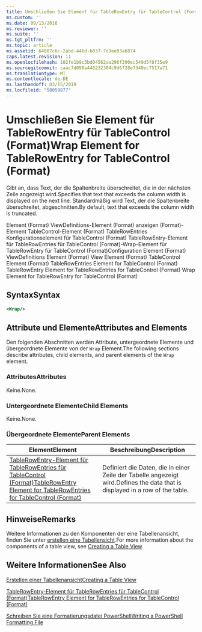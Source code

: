 ```yaml
---
title: Umschließen Sie Element für TableRowEntry für TableControl (Format) | Microsoft-Dokumentation
ms.custom: ''
ms.date: 09/13/2016
ms.reviewer: ''
ms.suite: ''
ms.tgt_pltfrm: ''
ms.topic: article
ms.assetid: 64087c6c-2abd-446d-b837-7d3ee03a6874
caps.latest.revision: 11
ms.openlocfilehash: 102fe1b9c3bd04562aa296f390ec549d5f8f35e9
ms.sourcegitcommit: caac7d098a448232304c9d6728e7340ec7517a71
ms.translationtype: MT
ms.contentlocale: de-DE
ms.lasthandoff: 03/15/2019
ms.locfileid: "58059877"
---
```

# <a name="wrap-element-for-tablerowentry-for-tablecontrol--format"></a><span data-ttu-id="f06f6-102">Umschließen Sie Element für TableRowEntry für TableControl (Format)</span><span class="sxs-lookup"><span data-stu-id="f06f6-102">Wrap Element for TableRowEntry for TableControl  (Format)</span></span>

<span data-ttu-id="f06f6-103">Gibt an, dass Text, der die Spaltenbreite überschreitet, die in der nächsten Zeile angezeigt wird.</span><span class="sxs-lookup"><span data-stu-id="f06f6-103">Specifies that text that exceeds the column width is displayed on the next line.</span></span> <span data-ttu-id="f06f6-104">Standardmäßig wird Text, der die Spaltenbreite überschreitet, abgeschnitten.</span><span class="sxs-lookup"><span data-stu-id="f06f6-104">By default, text that exceeds the column width is truncated.</span></span>

<span data-ttu-id="f06f6-105">Element (Format) ViewDefinitions-Element (Format) anzeigen (Format)-Element TableControl-Element (Format) TableRowEntries Konfigurationselement für TableControl (Format) TableRowEntry-Element für TableRowEntries für TableControl (Format)-Wrap-Element für TableRowEntry für TableControl (Format)</span><span class="sxs-lookup"><span data-stu-id="f06f6-105">Configuration Element (Format) ViewDefinitions Element (Format) View Element (Format) TableControl Element (Format) TableRowEntries Element for TableControl (Format) TableRowEntry Element for TableRowEntries for TableControl (Format) Wrap Element for TableRowEntry for TableControl (Format)</span></span>

## <a name="syntax"></a><span data-ttu-id="f06f6-106">Syntax</span><span class="sxs-lookup"><span data-stu-id="f06f6-106">Syntax</span></span>

```xml
<Wrap/>
```

## <a name="attributes-and-elements"></a><span data-ttu-id="f06f6-107">Attribute und Elemente</span><span class="sxs-lookup"><span data-stu-id="f06f6-107">Attributes and Elements</span></span>

<span data-ttu-id="f06f6-108">Den folgenden Abschnitten werden Attribute, untergeordnete Elemente und übergeordnete Elemente von der `Wrap` Element.</span><span class="sxs-lookup"><span data-stu-id="f06f6-108">The following sections describe attributes, child elements, and parent elements of the `Wrap` element.</span></span>

### <a name="attributes"></a><span data-ttu-id="f06f6-109">Attributes</span><span class="sxs-lookup"><span data-stu-id="f06f6-109">Attributes</span></span>

<span data-ttu-id="f06f6-110">Keine.</span><span class="sxs-lookup"><span data-stu-id="f06f6-110">None.</span></span>

### <a name="child-elements"></a><span data-ttu-id="f06f6-111">Untergeordnete Elemente</span><span class="sxs-lookup"><span data-stu-id="f06f6-111">Child Elements</span></span>

<span data-ttu-id="f06f6-112">Keine.</span><span class="sxs-lookup"><span data-stu-id="f06f6-112">None.</span></span>

### <a name="parent-elements"></a><span data-ttu-id="f06f6-113">Übergeordnete Elemente</span><span class="sxs-lookup"><span data-stu-id="f06f6-113">Parent Elements</span></span>

|<span data-ttu-id="f06f6-114">Element</span><span class="sxs-lookup"><span data-stu-id="f06f6-114">Element</span></span>|<span data-ttu-id="f06f6-115">Beschreibung</span><span class="sxs-lookup"><span data-stu-id="f06f6-115">Description</span></span>|
|-------------|-----------------|
|[<span data-ttu-id="f06f6-116">TableRowEntry-Element für TableRowEntries für TableControl (Format)</span><span class="sxs-lookup"><span data-stu-id="f06f6-116">TableRowEntry Element for TableRowEntries for TableControl (Format)</span></span>](./tablerowentry-element-for-tablerowentries-for-tablecontrol-format.md)|<span data-ttu-id="f06f6-117">Definiert die Daten, die in einer Zeile der Tabelle angezeigt wird.</span><span class="sxs-lookup"><span data-stu-id="f06f6-117">Defines the data that is displayed in a row of the table.</span></span>|

## <a name="remarks"></a><span data-ttu-id="f06f6-118">Hinweise</span><span class="sxs-lookup"><span data-stu-id="f06f6-118">Remarks</span></span>

<span data-ttu-id="f06f6-119">Weitere Informationen zu den Komponenten der eine Tabellenansicht, finden Sie unter [erstellen eine Tabellensicht](./creating-a-table-view.md).</span><span class="sxs-lookup"><span data-stu-id="f06f6-119">For more information about the components of a table view, see [Creating a Table View](./creating-a-table-view.md).</span></span>

## <a name="see-also"></a><span data-ttu-id="f06f6-120">Weitere Informationen</span><span class="sxs-lookup"><span data-stu-id="f06f6-120">See Also</span></span>

[<span data-ttu-id="f06f6-121">Erstellen einer Tabellenansicht</span><span class="sxs-lookup"><span data-stu-id="f06f6-121">Creating a Table View</span></span>](./creating-a-table-view.md)

[<span data-ttu-id="f06f6-122">TableRowEntry-Element für TableRowEntries für TableControl (Format)</span><span class="sxs-lookup"><span data-stu-id="f06f6-122">TableRowEntry Element for TableRowEntries for TableControl (Format)</span></span>](./tablerowentry-element-for-tablerowentries-for-tablecontrol-format.md)

[<span data-ttu-id="f06f6-123">Schreiben Sie eine Formatierungsdatei PowerShell</span><span class="sxs-lookup"><span data-stu-id="f06f6-123">Writing a PowerShell Formatting File</span></span>](./writing-a-powershell-formatting-file.md)
